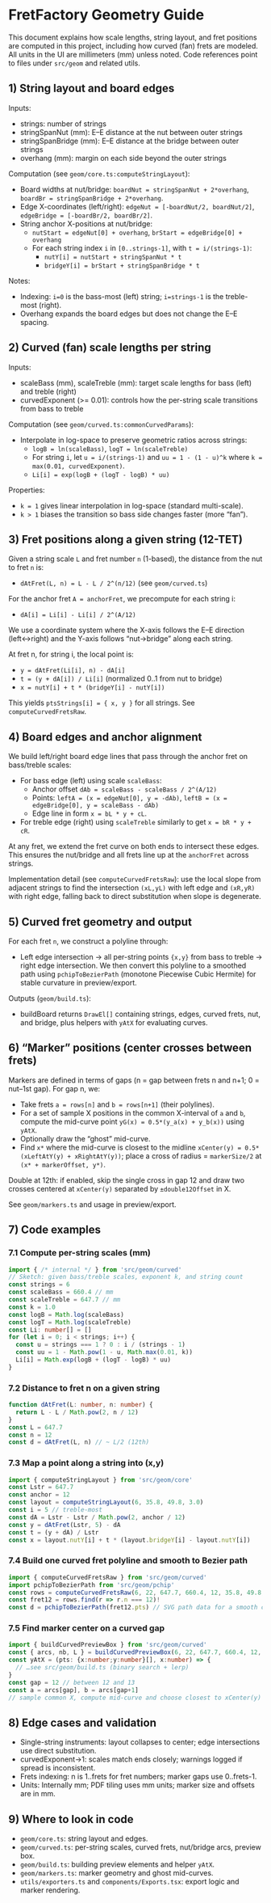# FretFactory Geometry Guide

This document explains how scale lengths, string layout, and fret positions are computed in this project, including how curved (fan) frets are modeled. All units in the UI are millimeters (mm) unless noted. Code references point to files under `src/geom` and related utils.

## 1) String layout and board edges

Inputs:
- strings: number of strings
- stringSpanNut (mm): E–E distance at the nut between outer strings
- stringSpanBridge (mm): E–E distance at the bridge between outer strings
- overhang (mm): margin on each side beyond the outer strings

Computation (see `geom/core.ts:computeStringLayout`):
- Board widths at nut/bridge: `boardNut = stringSpanNut + 2*overhang`, `boardBr = stringSpanBridge + 2*overhang`.
- Edge X-coordinates (left/right): `edgeNut = [-boardNut/2, boardNut/2]`, `edgeBridge = [-boardBr/2, boardBr/2]`.
- String anchor X-positions at nut/bridge:
  - `nutStart = edgeNut[0] + overhang`, `brStart = edgeBridge[0] + overhang`
  - For each string index `i` in `[0..strings-1]`, with `t = i/(strings-1)`:
    - `nutY[i] = nutStart + stringSpanNut * t`
    - `bridgeY[i] = brStart + stringSpanBridge * t`

Notes:
- Indexing: `i=0` is the bass-most (left) string; `i=strings-1` is the treble-most (right).
- Overhang expands the board edges but does not change the E–E spacing.

## 2) Curved (fan) scale lengths per string

Inputs:
- scaleBass (mm), scaleTreble (mm): target scale lengths for bass (left) and treble (right)
- curvedExponent (>= 0.01): controls how the per-string scale transitions from bass to treble

Computation (see `geom/curved.ts:commonCurvedParams`):
- Interpolate in log-space to preserve geometric ratios across strings:
  - `logB = ln(scaleBass)`, `logT = ln(scaleTreble)`
  - For string `i`, let `u = i/(strings-1)` and `uu = 1 - (1 - u)^k` where `k = max(0.01, curvedExponent)`.
  - `Li[i] = exp(logB + (logT - logB) * uu)`

Properties:
- `k = 1` gives linear interpolation in log-space (standard multi-scale).
- `k > 1` biases the transition so bass side changes faster (more “fan”).

## 3) Fret positions along a given string (12-TET)

Given a string scale `L` and fret number `n` (1-based), the distance from the nut to fret `n` is:
- `dAtFret(L, n) = L - L / 2^(n/12)` (see `geom/curved.ts`)

For the anchor fret `A = anchorFret`, we precompute for each string i:
- `dA[i] = Li[i] - Li[i] / 2^(A/12)`

We use a coordinate system where the X-axis follows the E–E direction (left↔right) and the Y-axis follows “nut→bridge” along each string.

At fret n, for string i, the local point is:
- `y = dAtFret(Li[i], n) - dA[i]`
- `t = (y + dA[i]) / Li[i]` (normalized 0..1 from nut to bridge)
- `x = nutY[i] + t * (bridgeY[i] - nutY[i])`

This yields `ptsStrings[i] = { x, y }` for all strings. See `computeCurvedFretsRaw`.

## 4) Board edges and anchor alignment

We build left/right board edge lines that pass through the anchor fret on bass/treble scales:
- For bass edge (left) using scale `scaleBass`:
  - Anchor offset `dAb = scaleBass - scaleBass / 2^(A/12)`
  - Points: `leftA = (x = edgeNut[0], y = -dAb)`, `leftB = (x = edgeBridge[0], y = scaleBass - dAb)`
  - Edge line in form `x = bL * y + cL`.
- For treble edge (right) using `scaleTreble` similarly to get `x = bR * y + cR`.

At any fret, we extend the fret curve on both ends to intersect these edges. This ensures the nut/bridge and all frets line up at the `anchorFret` across strings.

Implementation detail (see `computeCurvedFretsRaw`): use the local slope from adjacent strings to find the intersection `(xL,yL)` with left edge and `(xR,yR)` with right edge, falling back to direct substitution when slope is degenerate.

## 5) Curved fret geometry and output

For each fret `n`, we construct a polyline through:
- Left edge intersection → all per-string points `{x,y}` from bass to treble → right edge intersection.
We then convert this polyline to a smoothed path using `pchipToBezierPath` (monotone Piecewise Cubic Hermite) for stable curvature in preview/export.

Outputs (`geom/build.ts`):
- buildBoard returns `DrawEl[]` containing strings, edges, curved frets, nut, and bridge, plus helpers with `yAtX` for evaluating curves.

## 6) “Marker” positions (center crosses between frets)

Markers are defined in terms of gaps (n = gap between frets n and n+1; 0 = nut–1st gap). For gap n, we:
- Take frets `a = rows[n]` and `b = rows[n+1]` (their polylines).
- For a set of sample X positions in the common X-interval of `a` and `b`, compute the mid-curve point `yG(x) = 0.5*(y_a(x) + y_b(x))` using `yAtX`.
- Optionally draw the “ghost” mid-curve.
- Find `x*` where the mid-curve is closest to the midline `xCenter(y) = 0.5*(xLeftAtY(y) + xRightAtY(y))`; place a cross of radius = `markerSize/2` at `(x* + markerOffset, y*)`.

Double at 12th: if enabled, skip the single cross in gap 12 and draw two crosses centered at `xCenter(y)` separated by `±double12Offset` in X.

See `geom/markers.ts` and usage in preview/export.

## 7) Code examples

### 7.1 Compute per-string scales (mm)
```ts
import { /* internal */ } from 'src/geom/curved'
// Sketch: given bass/treble scales, exponent k, and string count
const strings = 6
const scaleBass = 660.4 // mm
const scaleTreble = 647.7 // mm
const k = 1.0
const logB = Math.log(scaleBass)
const logT = Math.log(scaleTreble)
const Li: number[] = []
for (let i = 0; i < strings; i++) {
  const u = strings === 1 ? 0 : i / (strings - 1)
  const uu = 1 - Math.pow(1 - u, Math.max(0.01, k))
  Li[i] = Math.exp(logB + (logT - logB) * uu)
}
```

### 7.2 Distance to fret n on a given string
```ts
function dAtFret(L: number, n: number) {
  return L - L / Math.pow(2, n / 12)
}
const L = 647.7
const n = 12
const d = dAtFret(L, n) // ~ L/2 (12th)
```

### 7.3 Map a point along a string into (x,y)
```ts
import { computeStringLayout } from 'src/geom/core'
const Lstr = 647.7
const anchor = 12
const layout = computeStringLayout(6, 35.8, 49.8, 3.0)
const i = 5 // treble-most
const dA = Lstr - Lstr / Math.pow(2, anchor / 12)
const y = dAtFret(Lstr, 5) - dA
const t = (y + dA) / Lstr
const x = layout.nutY[i] + t * (layout.bridgeY[i] - layout.nutY[i])
```

### 7.4 Build one curved fret polyline and smooth to Bezier path
```ts
import { computeCurvedFretsRaw } from 'src/geom/curved'
import pchipToBezierPath from 'src/geom/pchip'
const rows = computeCurvedFretsRaw(6, 22, 647.7, 660.4, 12, 35.8, 49.8, 3.0, 1.0)
const fret12 = rows.find(r => r.n === 12)!
const d = pchipToBezierPath(fret12.pts) // SVG path data for a smooth curve
```

### 7.5 Find marker center on a curved gap
```ts
import { buildCurvedPreviewBox } from 'src/geom/curved'
const { arcs, nb, L } = buildCurvedPreviewBox(6, 22, 647.7, 660.4, 12, 35.8, 49.8, 3.0, 1.0)
const yAtX = (pts: {x:number;y:number}[], x:number) => {
  // …see src/geom/build.ts (binary search + lerp)
}
const gap = 12 // between 12 and 13
const a = arcs[gap], b = arcs[gap+1]
// sample common X, compute mid-curve and choose closest to xCenter(y)
```

## 8) Edge cases and validation
- Single-string instruments: layout collapses to center; edge intersections use direct substitution.
- curvedExponent→1: scales match ends closely; warnings logged if spread is inconsistent.
- Frets indexing: n is 1..frets for fret numbers; marker gaps use 0..frets-1.
- Units: Internally mm; PDF tiling uses mm units; marker size and offsets are in mm.

## 9) Where to look in code
- `geom/core.ts`: string layout and edges.
- `geom/curved.ts`: per-string scales, curved frets, nut/bridge arcs, preview box.
- `geom/build.ts`: building preview elements and helper `yAtX`.
- `geom/markers.ts`: marker geometry and ghost mid-curves.
- `utils/exporters.ts` and `components/Exports.tsx`: export logic and marker rendering.
